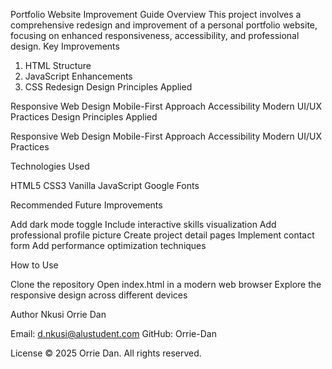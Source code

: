 Portfolio Website Improvement Guide
Overview
This project involves a comprehensive redesign and improvement of a personal portfolio website, focusing on enhanced responsiveness, accessibility, and professional design.
Key Improvements
1. HTML Structure
2. JavaScript Enhancements
3. CSS Redesign
Design Principles Applied

Responsive Web Design
Mobile-First Approach
Accessibility
Modern UI/UX Practices
Design Principles Applied

Responsive Web Design
Mobile-First Approach
Accessibility
Modern UI/UX Practices

Technologies Used

HTML5
CSS3
Vanilla JavaScript
Google Fonts

Recommended Future Improvements

Add dark mode toggle
Include interactive skills visualization
Add professional profile picture
Create project detail pages
Implement contact form
Add performance optimization techniques

How to Use

Clone the repository
Open index.html in a modern web browser
Explore the responsive design across different devices

Author
Nkusi Orrie Dan

Email: d.nkusi@alustudent.com
GitHub: Orrie-Dan

License
© 2025 Orrie Dan. All rights reserved.
